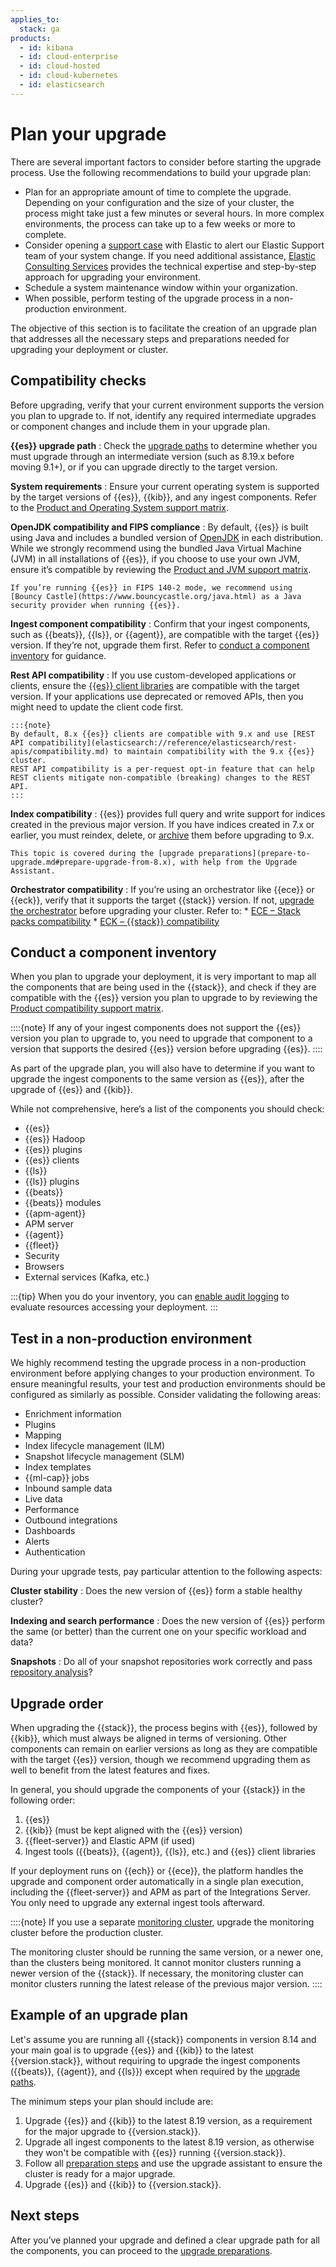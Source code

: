 ```yaml
---
applies_to:
  stack: ga
products:
  - id: kibana
  - id: cloud-enterprise
  - id: cloud-hosted
  - id: cloud-kubernetes
  - id: elasticsearch
---
```

# Plan your upgrade

There are several important factors to consider before starting the upgrade process. Use the following recommendations to build your upgrade plan:

* Plan for an appropriate amount of time to complete the upgrade. Depending on your configuration and the size of your cluster, the process might take just a few minutes or several hours. In more complex environments, the process can take up to a few weeks or more to complete.
* Consider opening a [support case](https://support.elastic.co/) with Elastic to alert our Elastic Support team of your system change. If you need additional assistance, [Elastic Consulting Services](https://www.elastic.co/consulting) provides the technical expertise and step-by-step approach for upgrading your environment.
* Schedule a system maintenance window within your organization.
* When possible, perform testing of the upgrade process in a non-production environment.

The objective of this section is to facilitate the creation of an upgrade plan that addresses all the necessary steps and preparations needed for upgrading your deployment or cluster.

## Compatibility checks

Before upgrading, verify that your current environment supports the version you plan to upgrade to. If not, identify any required intermediate upgrades or component changes and include them in your upgrade plan.

**{{es}} upgrade path**
:   Check the [upgrade paths](../upgrade.md#upgrade-paths) to determine whether you must upgrade through an intermediate version (such as 8.19.x before moving 9.1+), or if you can upgrade directly to the target version.

**System requirements**
:   Ensure your current operating system is supported by the target versions of {{es}}, {{kib}}, and any ingest components. Refer to the [Product and Operating System support matrix](https://www.elastic.co/support/matrix#matrix_os).

**OpenJDK compatibility and FIPS compliance**
:   By default, {{es}} is built using Java and includes a bundled version of [OpenJDK](https://openjdk.java.net/) in each distribution. While we strongly recommend using the bundled Java Virtual Machine (JVM) in all installations of {{es}}, if you choose to use your own JVM, ensure it’s compatible by reviewing the [Product and JVM support matrix](https://www.elastic.co/support/matrix#matrix_jvm).

    If you’re running {{es}} in FIPS 140-2 mode, we recommend using [Bouncy Castle](https://www.bouncycastle.org/java.html) as a Java security provider when running {{es}}.

**Ingest component compatibility**
:   Confirm that your ingest components, such as {{beats}}, {{ls}}, or {{agent}}, are compatible with the target {{es}} version. If they’re not, upgrade them first. Refer to [conduct a component inventory](#conduct-a-component-inventory) for guidance.

**Rest API compatibility**
:   If you use custom-developed applications or clients, ensure the [{{es}} client libraries](/reference/elasticsearch-clients/index.md) are compatible with the target version. If your applications use deprecated or removed APIs, then you might need to update the client code first.

    :::{note}
    By default, 8.x {{es}} clients are compatible with 9.x and use [REST API compatibility](elasticsearch://reference/elasticsearch/rest-apis/compatibility.md) to maintain compatibility with the 9.x {{es}} cluster.
    REST API compatibility is a per-request opt-in feature that can help REST clients mitigate non-compatible (breaking) changes to the REST API.
    :::

**Index compatibility**
:   {{es}} provides full query and write support for indices created in the previous major version. If you have indices created in 7.x or earlier, you must reindex, delete, or [archive](/deploy-manage/upgrade/deployment-or-cluster/reading-indices-from-older-elasticsearch-versions.md) them before upgrading to 9.x.

    This topic is covered during the [upgrade preparations](prepare-to-upgrade.md#prepare-upgrade-from-8.x), with help from the Upgrade Assistant.

**Orchestrator compatibility**
:   If you’re using an orchestrator like {{ece}} or {{eck}}, verify that it supports the target {{stack}} version. If not, [upgrade the orchestrator](/deploy-manage/upgrade/orchestrator.md) before upgrading your cluster. Refer to:
    * [ECE – Stack packs compatibility](/deploy-manage/deploy/cloud-enterprise/manage-elastic-stack-versions.md#ece_most_recent_elastic_stack_packs)
    * [ECK – {{stack}} compatibility](/deploy-manage/deploy/cloud-on-k8s.md#stack-compatibility)


## Conduct a component inventory

When you plan to upgrade your deployment, it is very important to map all the components that are being used in the {{stack}}, and check if they are compatible with the {{es}} version you plan to upgrade to by reviewing the [Product compatibility support matrix](https://www.elastic.co/support/matrix#matrix_compatibility).

::::{note}
If any of your ingest components does not support the {{es}} version you plan to upgrade to, you need to upgrade that component to a version that supports the desired {{es}} version before upgrading {{es}}.
::::

As part of the upgrade plan, you will also have to determine if you want to upgrade the ingest components to the same version as {{es}}, after the upgrade of {{es}} and {{kib}}.

While not comprehensive, here’s a list of the components you should check:

* {{es}}
* {{es}} Hadoop
* {{es}} plugins
* {{es}} clients
* {{ls}}
* {{ls}} plugins
* {{beats}}
* {{beats}} modules
* {{apm-agent}}
* APM server
* {{agent}}
* {{fleet}}
* Security
* Browsers
* External services (Kafka, etc.)

:::{tip}
When you do your inventory, you can [enable audit logging](/deploy-manage/security/logging-configuration/enabling-audit-logs.md) to evaluate resources accessing your deployment.
:::

## Test in a non-production environment

We highly recommend testing the upgrade process in a non-production environment before applying changes to your production environment. To ensure meaningful results, your test and production environments should be configured as similarly as possible. Consider validating the following areas:

* Enrichment information
* Plugins
* Mapping
* Index lifecycle management (ILM)
* Snapshot lifecycle management (SLM)
* Index templates
* {{ml-cap}} jobs
* Inbound sample data
* Live data
* Performance
* Outbound integrations
* Dashboards
* Alerts
* Authentication

During your upgrade tests, pay particular attention to the following aspects:

**Cluster stability**
:    Does the new version of {{es}} form a stable healthy cluster?

**Indexing and search performance**
:    Does the new version of {{es}} perform the same (or better) than the current one on your specific workload and data?

**Snapshots**
:    Do all of your snapshot repositories work correctly and pass [repository analysis](https://www.elastic.co/docs/api/doc/elasticsearch/operation/operation-snapshot-repository-analyze)?

## Upgrade order

When upgrading the {{stack}}, the process begins with {{es}}, followed by {{kib}}, which must always be aligned in terms of versioning. Other components can remain on earlier versions as long as they are compatible with the target {{es}} version, though we recommend upgrading them as well to benefit from the latest features and fixes.

In general, you should upgrade the components of your {{stack}} in the following order:

1. {{es}}
2. {{kib}} (must be kept aligned with the {{es}} version)
3. {{fleet-server}} and Elastic APM (if used)
4. Ingest tools ({{beats}}, {{agent}}, {{ls}}, etc.) and {{es}} client libraries

If your deployment runs on {{ech}} or {{ece}}, the platform handles the upgrade and component order automatically in a single plan execution, including the {{fleet-server}} and APM as part of the Integrations Server. You only need to upgrade any external ingest tools afterward.

::::{note}
If you use a separate [monitoring cluster](/deploy-manage/monitor/stack-monitoring/elasticsearch-monitoring-self-managed.md), upgrade the monitoring cluster before the production cluster.

The monitoring cluster should be running the same version, or a newer one, than the clusters being monitored. It cannot monitor clusters running a newer version of the {{stack}}. If necessary, the monitoring cluster can monitor clusters running the latest release of the previous major version.
::::

## Example of an upgrade plan

Let's assume you are running all {{stack}} components in version 8.14 and your main goal is to upgrade {{es}} and {{kib}} to the latest {{version.stack}}, without requiring to upgrade the ingest components ({{beats}}, {{agent}}, and {{ls}}) except when required by the [upgrade paths](../upgrade.md#upgrade-paths).

The minimum steps your plan should include are:

1. Upgrade {{es}} and {{kib}} to the latest 8.19 version, as a requirement for the major upgrade to {{version.stack}}.
2. Upgrade all ingest components to the latest 8.19 version, as otherwise they won't be compatible with {{es}} running {{version.stack}}.
3. Follow all [preparation steps](./prepare-to-upgrade.md) and use the upgrade assistant to ensure the cluster is ready for a major upgrade.
4. Upgrade {{es}} and {{kib}} to {{version.stack}}.

## Next steps

After you’ve planned your upgrade and defined a clear upgrade path for all the components, you can proceed to the [upgrade preparations](/deploy-manage/upgrade/prepare-to-upgrade.md).